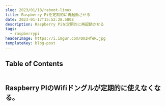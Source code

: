 ```yaml
---
slug: 2023/01/18/reboot-linux
title: Raspberry Piを定期的に再起動させる
date: 2023-01-17T15:52:28.580Z
description: Raspberry Piを定期的に再起動させる
tags:
  - raspberrypi
headerImage: https://i.imgur.com/QmIHfeR.jpg
templateKey: blog-post
---
```

## Table of Contents

```toc

```

## Raspberry PIのWifiドングルが定期的に使えなくなる。


